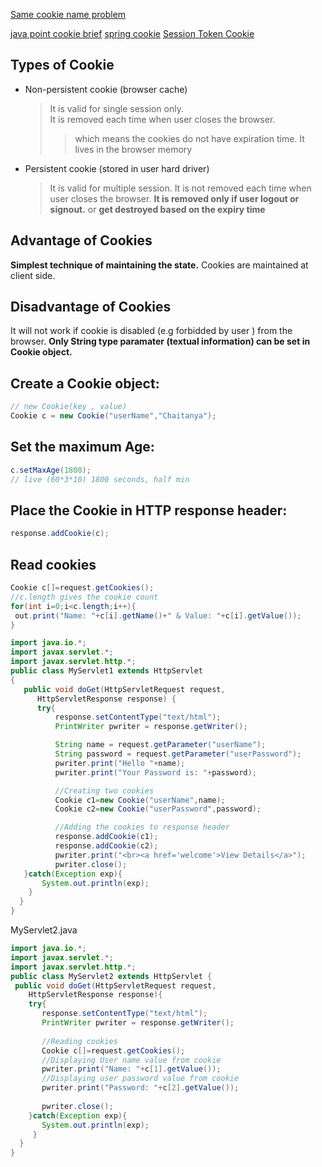 
[Same cookie name problem](https://stackoverflow.com/questions/3193163/is-calling-httpservletresponse-addcookie-with-the-same-cookie-name-safe)

[java point cookie brief](https://www.javatpoint.com/cookies-in-servlet)
[spring cookie](https://beginnersbook.com/2013/05/servlet-cookies/)
[Session Token Cookie](https://blog.yyisyou.tw/5d272c64/)
## Types of Cookie

- Non-persistent cookie (browser cache)
  > It is valid for single session only.  
  > It is removed each time when user closes the browser.
  >> which means the cookies do not have expiration time. It lives in the browser memory
- Persistent cookie (stored in user hard driver)
  > It is valid for multiple session. 
  > It is not removed each time when user closes the browser. 
  > **It is removed only if user logout or signout.** or **get destroyed based on the expiry time**


## Advantage of Cookies
**Simplest technique of maintaining the state.**
Cookies are maintained at client side.

## Disadvantage of Cookies
It will not work if cookie is disabled (e.g forbidded by user ) from the browser.
**Only String type paramater (textual information) can be set in Cookie object.**

## Create a Cookie object:

```java
// new Cookie(key , value) 
Cookie c = new Cookie("userName","Chaitanya");
```

## Set the maximum Age:
```java
c.setMaxAge(1800); 
// live (60*3*10) 1800 seconds, half min
```
## Place the Cookie in HTTP response header:
```java
response.addCookie(c);
```

## Read cookies
```java
Cookie c[]=request.getCookies(); 
//c.length gives the cookie count 
for(int i=0;i<c.length;i++){  
 out.print("Name: "+c[i].getName()+" & Value: "+c[i].getValue());
}
```



```java 
import java.io.*;
import javax.servlet.*;
import javax.servlet.http.*;
public class MyServlet1 extends HttpServlet 
{
   public void doGet(HttpServletRequest request, 
      HttpServletResponse response) {
      try{
          response.setContentType("text/html");
          PrintWriter pwriter = response.getWriter();

          String name = request.getParameter("userName");
          String password = request.getParameter("userPassword");
          pwriter.print("Hello "+name);
          pwriter.print("Your Password is: "+password);

          //Creating two cookies
          Cookie c1=new Cookie("userName",name);
          Cookie c2=new Cookie("userPassword",password);

          //Adding the cookies to response header
          response.addCookie(c1);
          response.addCookie(c2);
          pwriter.print("<br><a href='welcome'>View Details</a>");
          pwriter.close();
   }catch(Exception exp){
       System.out.println(exp);
    }
  }
}
```
MyServlet2.java
```java
import java.io.*;
import javax.servlet.*;
import javax.servlet.http.*;
public class MyServlet2 extends HttpServlet {
 public void doGet(HttpServletRequest request, 
    HttpServletResponse response){
    try{
       response.setContentType("text/html");
       PrintWriter pwriter = response.getWriter();
 
       //Reading cookies
       Cookie c[]=request.getCookies(); 
       //Displaying User name value from cookie
       pwriter.print("Name: "+c[1].getValue()); 
       //Displaying user password value from cookie
       pwriter.print("Password: "+c[2].getValue());
 
       pwriter.close();
    }catch(Exception exp){
       System.out.println(exp);
     }
  }
}
```
